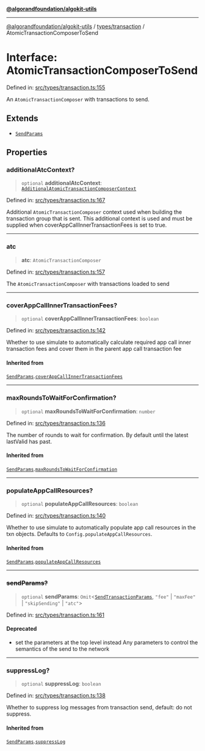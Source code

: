 [**@algorandfoundation/algokit-utils**](../../../README.md)

***

[@algorandfoundation/algokit-utils](../../../README.md) / [types/transaction](../README.md) / AtomicTransactionComposerToSend

# Interface: AtomicTransactionComposerToSend

Defined in: [src/types/transaction.ts:155](https://github.com/algorandfoundation/algokit-utils-ts/blob/main/src/types/transaction.ts#L155)

An `AtomicTransactionComposer` with transactions to send.

## Extends

- [`SendParams`](SendParams.md)

## Properties

### additionalAtcContext?

> `optional` **additionalAtcContext**: [`AdditionalAtomicTransactionComposerContext`](AdditionalAtomicTransactionComposerContext.md)

Defined in: [src/types/transaction.ts:167](https://github.com/algorandfoundation/algokit-utils-ts/blob/main/src/types/transaction.ts#L167)

Additional `AtomicTransactionComposer` context used when building the transaction group that is sent.
This additional context is used and must be supplied when coverAppCallInnerTransactionFees is set to true.

***

### atc

> **atc**: `AtomicTransactionComposer`

Defined in: [src/types/transaction.ts:157](https://github.com/algorandfoundation/algokit-utils-ts/blob/main/src/types/transaction.ts#L157)

The `AtomicTransactionComposer` with transactions loaded to send

***

### coverAppCallInnerTransactionFees?

> `optional` **coverAppCallInnerTransactionFees**: `boolean`

Defined in: [src/types/transaction.ts:142](https://github.com/algorandfoundation/algokit-utils-ts/blob/main/src/types/transaction.ts#L142)

Whether to use simulate to automatically calculate required app call inner transaction fees and cover them in the parent app call transaction fee

#### Inherited from

[`SendParams`](SendParams.md).[`coverAppCallInnerTransactionFees`](SendParams.md#coverappcallinnertransactionfees)

***

### maxRoundsToWaitForConfirmation?

> `optional` **maxRoundsToWaitForConfirmation**: `number`

Defined in: [src/types/transaction.ts:136](https://github.com/algorandfoundation/algokit-utils-ts/blob/main/src/types/transaction.ts#L136)

The number of rounds to wait for confirmation. By default until the latest lastValid has past.

#### Inherited from

[`SendParams`](SendParams.md).[`maxRoundsToWaitForConfirmation`](SendParams.md#maxroundstowaitforconfirmation)

***

### populateAppCallResources?

> `optional` **populateAppCallResources**: `boolean`

Defined in: [src/types/transaction.ts:140](https://github.com/algorandfoundation/algokit-utils-ts/blob/main/src/types/transaction.ts#L140)

Whether to use simulate to automatically populate app call resources in the txn objects. Defaults to `Config.populateAppCallResources`.

#### Inherited from

[`SendParams`](SendParams.md).[`populateAppCallResources`](SendParams.md#populateappcallresources)

***

### ~~sendParams?~~

> `optional` **sendParams**: `Omit`\<[`SendTransactionParams`](SendTransactionParams.md), `"fee"` \| `"maxFee"` \| `"skipSending"` \| `"atc"`\>

Defined in: [src/types/transaction.ts:161](https://github.com/algorandfoundation/algokit-utils-ts/blob/main/src/types/transaction.ts#L161)

#### Deprecated

- set the parameters at the top level instead
Any parameters to control the semantics of the send to the network

***

### suppressLog?

> `optional` **suppressLog**: `boolean`

Defined in: [src/types/transaction.ts:138](https://github.com/algorandfoundation/algokit-utils-ts/blob/main/src/types/transaction.ts#L138)

Whether to suppress log messages from transaction send, default: do not suppress.

#### Inherited from

[`SendParams`](SendParams.md).[`suppressLog`](SendParams.md#suppresslog)
